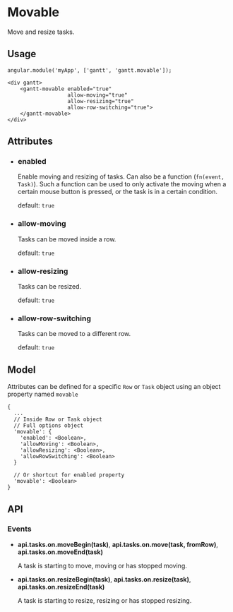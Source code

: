 # Movable

Move and resize tasks.

## Usage

    angular.module('myApp', ['gantt', 'gantt.movable']);

<!-- -->

    <div gantt>
        <gantt-movable enabled="true"
                       allow-moving="true" 
                       allow-resizing="true"
                       allow-row-switching="true">
        </gantt-movable>
    </div>


## Attributes

- ### enabled

    Enable moving and resizing of tasks. Can also be a function (`fn(event, Task)`). Such a 
    function can be used to only activate the moving when a certain mouse button is pressed, 
    or the task is in a certain condition.
    
    default: `true`

- ### allow-moving

    Tasks can be moved inside a row.
    
    default: `true`

- ### allow-resizing

    Tasks can be resized.
    
    default: `true`

- ### allow-row-switching

    Tasks can be moved to a different row.
    
    default: `true`

## Model

Attributes can be defined for a specific `Row` or `Task` object using an object property named `movable`

    {
      ...
      // Inside Row or Task object
      // Full options object
      'movable': {
        'enabled': <Boolean>,
        'allowMoving': <Boolean>,
        'allowResizing': <Boolean>,
        'allowRowSwitching': <Boolean>
      }
      
      // Or shortcut for enabled property
      'movable': <Boolean>
    }

## API

### Events
  
- **api.tasks.on.moveBegin(task)**, **api.tasks.on.move(task, fromRow)**, **api.tasks.on.moveEnd(task)**

    A task is starting to move, moving or has stopped moving.

- **api.tasks.on.resizeBegin(task)**, **api.tasks.on.resize(task)**, **api.tasks.on.resizeEnd(task)**

    A task is starting to resize, resizing or has stopped resizing.
